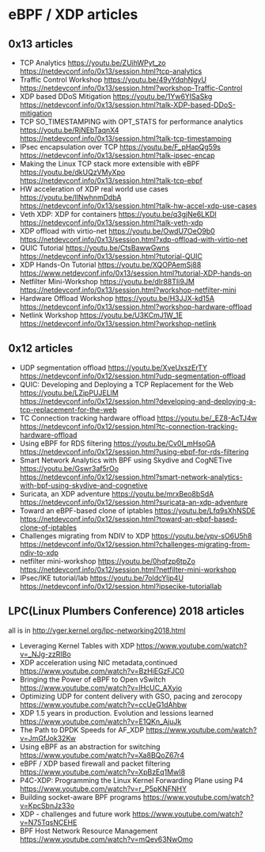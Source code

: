 # eBPF / XDP  articles

## 0x13 articles
* TCP Analytics https://youtu.be/ZUihWPyt_zo   https://netdevconf.info/0x13/session.html?tcp-analytics
* Traffic Control Workshop https://youtu.be/49yYdqhNgyU  https://netdevconf.info/0x13/session.html?workshop-Traffic-Control
* XDP based DDoS Mitigation https://youtu.be/1Yw6YISaSkg   https://netdevconf.info/0x13/session.html?talk-XDP-based-DDoS-mitigation
* TCP SO_TIMESTAMPING with OPT_STATS for performance analytics https://youtu.be/RjNEbTaqnX4   https://netdevconf.info/0x13/session.html?talk-tcp-timestamping
* IPsec encapsulation over TCP https://youtu.be/F_pHapQg59s  https://netdevconf.info/0x13/session.html?talk-ipsec-encap
* Making the Linux TCP stack more extensible with eBPF https://youtu.be/dkUQzVMyXpo https://netdevconf.info/0x13/session.html?talk-tcp-ebpf
* HW acceleration of XDP real world use cases  https://youtu.be/IlNwhnmDdbA https://netdevconf.info/0x13/session.html?talk-hw-accel-xdp-use-cases
* Veth XDP: XDP for containers https://youtu.be/q3gjNe6LKDI https://netdevconf.info/0x13/session.html?talk-veth-xdp 
* XDP offload with virtio-net  https://youtu.be/OwdU7OeO9b0  https://netdevconf.info/0x13/session.html?xdp-offload-with-virtio-net
* QUIC Tutorial  https://youtu.be/CtsBawwGwns  https://netdevconf.info/0x13/session.html?tutorial-QUIC 
* XDP Hands-On Tutorial   https://youtu.be/XQOPAemSj88    https://www.netdevconf.info/0x13/session.html?tutorial-XDP-hands-on
* Netfilter Mini-Workshop   https://youtu.be/dIr88TIi9JM   https://netdevconf.info/0x13/session.html?workshop-netfilter-mini 
* Hardware Offload Workshop  https://youtu.be/H3JJX-kd15A   https://netdevconf.info/0x13/session.html?workshop-hardware-offload
* Netlink Workshop  https://youtu.be/U3KCmJ1W_1E   https://netdevconf.info/0x13/session.html?workshop-netlink


## 0x12 articles

* UDP segmentation offload   https://youtu.be/XveUxszErTY   https://netdevconf.info/0x12/session.html?udp-segmentation-offload
* QUIC: Developing and Deploying a TCP Replacement for the Web  https://youtu.be/LZipPUJELlM   https://netdevconf.info/0x12/session.html?developing-and-deploying-a-tcp-replacement-for-the-web
* TC Connection tracking hardware offload https://youtu.be/_EZ8-AcTJ4w  https://netdevconf.info/0x12/session.html?tc-connection-tracking-hardware-offload
* Using eBPF for RDS filtering  https://youtu.be/Cv0I_mHsoGA    https://netdevconf.info/0x12/session.html?using-ebpf-for-rds-filtering   
* Smart Network Analytics with BPF using Skydive and CogNETive   https://youtu.be/Gswr3af5rOo    https://netdevconf.info/0x12/session.html?smart-network-analytics-with-bpf-using-skydive-and-cognetive
* Suricata, an XDP adventure    https://youtu.be/mrxBeo8bSdA   https://netdevconf.info/0x12/session.html?suricata-an-xdp-adventure
* Toward an eBPF-based clone of iptables  https://youtu.be/Lfq9sXhNSDE   https://netdevconf.info/0x12/session.html?toward-an-ebpf-based-clone-of-iptables 
* Challenges migrating from NDIV to XDP  https://youtu.be/vpv-sO6U5h8  https://netdevconf.info/0x12/session.html?challenges-migrating-from-ndiv-to-xdp
* netfilter mini-workshop  https://youtu.be/0hqfzp6tpZo   https://netdevconf.info/0x12/session.html?netfilter-mini-workshop 
* IPsec/IKE tutorial/lab  https://youtu.be/7oldcYljp4U  https://netdevconf.info/0x12/session.html?ipsecike-tutoriallab

## LPC(Linux Plumbers Conference) 2018 articles
all is in http://vger.kernel.org/lpc-networking2018.html

* Leveraging Kernel Tables with XDP    https://www.youtube.com/watch?v=_NJg-zzRIBo
* XDP acceleration using NIC metadata,continued   https://www.youtube.com/watch?v=BzHiEGzFJC0
* Bringing the Power of eBPF to Open vSwitch   https://www.youtube.com/watch?v=lHcUC_AXyio
* Optimizing UDP for content delivery with GSO, pacing and zerocopy  https://www.youtube.com/watch?v=ccUeG1dAhbw
* XDP 1.5 years in production. Evolution and lessions learned https://www.youtube.com/watch?v=E1QKn_AjuJk  
* The Path to DPDK Speeds for AF_XDP  https://www.youtube.com/watch?v=JmGfJok32Kw
* Using eBPF as an abstraction for switching  https://www.youtube.com/watch?v=Xa8BQoZ67r4
* eBPF / XDP based firewall and packet filtering  https://www.youtube.com/watch?v=XpBzEq1MwI8
* P4C-XDP: Programming the Linux Kernel Forwarding Plane using P4  https://www.youtube.com/watch?v=r_P5pKNFNHY
* Building socket-aware BPF programs    https://www.youtube.com/watch?v=KpcSbnJz33o
* XDP - challenges and future work   https://www.youtube.com/watch?v=N75TqsNCEHE
* BPF Host Network Resource Management  https://www.youtube.com/watch?v=mQev63NwOmo